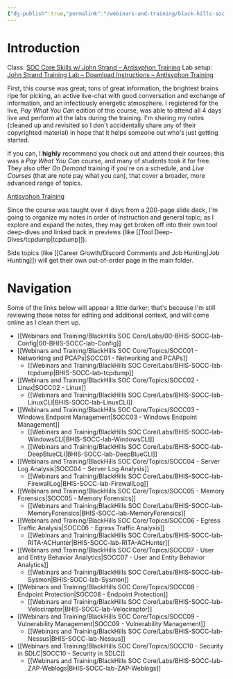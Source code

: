 ```yaml
---
{"dg-publish":true,"permalink":"/webinars-and-training/black-hills-soc-core/bhis-socc-notes-overview/","noteIcon":""}
---
```


# Introduction

Class: [SOC Core Skills w/ John Strand – Antisyphon Training](https://www.antisyphontraining.com/on-demand-courses/soc-core-skills-w-john-strand/)
Lab setup: [John Strand Training Lab – Download Instructions – Antisyphon Training](https://www.antisyphontraining.com/john-strand-training-lab-download-instructions/)

First, this course was great; tons of great information, the brightest brains ripe for picking, an active live-chat with good conversation and exchange of information, and an infectiously energetic atmosphere. I registered for the live, *Pay What You Can* edition of this course, was able to attend all 4 days live and perform all the labs during the training. I'm sharing my notes (cleaned up and revisited so I don't accidentally share any of their copyrighted material) in hope that it helps someone out who's just getting started. 

If you can, I **highly** recommend you check out and attend their courses; this was a *Pay What You Can* course, and many of students took it for free. They also offer *On Demand* training if you're on a schedule, and *Live Courses* (that are note pay what you can), that cover a broader, more advanced range of topics.

[Antisyphon Training](https://www.antisyphontraining.com/)

Since the course was taught over 4 days from a 200-page slide deck, I'm going to organize my notes in order of instruction and general topic; as I explore and expand the notes, they may get broken off into their own tool deep-dives and linked back in previews (like [[Tool Deep-Dives/tcpdump\|tcpdump]]).

Side topics (like [[Career Growth/Discord Comments and Job Hunting\|Job Hunting]]) will get their own out-of-order page in the main folder.

# Navigation
Some of the links below will appear a little darker; that's because I'm still reviewing those notes for editing and additional context, and will come online as I clean them up.

- [[Webinars and Training/BlackHills SOC Core/Labs/00-BHIS-SOCC-lab-Config\|00-BHIS-SOCC-lab-Config]]
- [[Webinars and Training/BlackHills SOC Core/Topics/SOCC01 - Networking and PCAPs\|SOCC01 - Networking and PCAPs]]
	- [[Webinars and Training/BlackHills SOC Core/Labs/BHIS-SOCC-lab-tcpdump\|BHIS-SOCC-lab-tcpdump]]
- [[Webinars and Training/BlackHills SOC Core/Topics/SOCC02 - Linux\|SOCC02 - Linux]]
	- [[Webinars and Training/BlackHills SOC Core/Labs/BHIS-SOCC-lab-LinuxCLI\|BHIS-SOCC-lab-LinuxCLI]]
- [[Webinars and Training/BlackHills SOC Core/Topics/SOCC03 - Windows Endpoint Management\|SOCC03 - Windows Endpoint Management]]
	- [[Webinars and Training/BlackHills SOC Core/Labs/BHIS-SOCC-lab-WindowsCLI\|BHIS-SOCC-lab-WindowsCLI]]
	- [[Webinars and Training/BlackHills SOC Core/Labs/BHIS-SOCC-lab-DeepBlueCLI\|BHIS-SOCC-lab-DeepBlueCLI]]
- [[Webinars and Training/BlackHills SOC Core/Topics/SOCC04 - Server Log Analysis\|SOCC04 - Server Log Analysis]]
	- [[Webinars and Training/BlackHills SOC Core/Labs/BHIS-SOCC-lab-FirewallLog\|BHIS-SOCC-lab-FirewallLog]]
- [[Webinars and Training/BlackHills SOC Core/Topics/SOCC05 - Memory Forensics\|SOCC05 - Memory Forensics]]
	- [[Webinars and Training/BlackHills SOC Core/Labs/BHIS-SOCC-lab-MemoryForensics\|BHIS-SOCC-lab-MemoryForensics]]
- [[Webinars and Training/BlackHills SOC Core/Topics/SOCC06 - Egress Traffic Analysis\|SOCC06 - Egress Traffic Analysis]]
	- [[Webinars and Training/BlackHills SOC Core/Labs/BHIS-SOCC-lab-RITA-ACHunter\|BHIS-SOCC-lab-RITA-ACHunter]]
- [[Webinars and Training/BlackHills SOC Core/Topics/SOCC07 - User and Entity Behavior Analytics\|SOCC07 - User and Entity Behavior Analytics]]
	- [[Webinars and Training/BlackHills SOC Core/Labs/BHIS-SOCC-lab-Sysmon\|BHIS-SOCC-lab-Sysmon]]
- [[Webinars and Training/BlackHills SOC Core/Topics/SOCC08 - Endpoint Protection\|SOCC08 - Endpoint Protection]]
	- [[Webinars and Training/BlackHills SOC Core/Labs/BHIS-SOCC-lab-Velociraptor\|BHIS-SOCC-lab-Velociraptor]]
- [[Webinars and Training/BlackHills SOC Core/Topics/SOCC09 - Vulnerability Management\|SOCC09 - Vulnerability Management]]
	- [[Webinars and Training/BlackHills SOC Core/Labs/BHIS-SOCC-lab-Nessus\|BHIS-SOCC-lab-Nessus]]
- [[Webinars and Training/BlackHills SOC Core/Topics/SOCC10 - Security in SDLC\|SOCC10 - Security in SDLC]]
	- [[Webinars and Training/BlackHills SOC Core/Labs/BHIS-SOCC-lab-ZAP-Weblogs\|BHIS-SOCC-lab-ZAP-Weblogs]]


